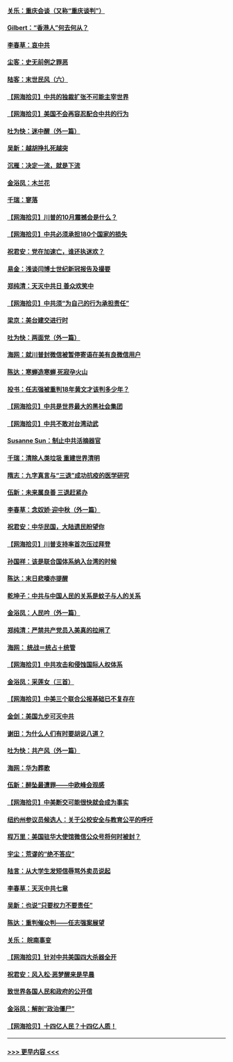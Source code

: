 #### [关乐：重庆会谈（又称“重庆谈判”）](../pages/nsc993/n12437525.md?t=09300951) 
#### [Gilbert：“香港人”何去何从？](../pages/nsc993/n12435894.md?t=09300951) 
#### [李春草：哀中共](../pages/nsc993/n12435874.md?t=09300951) 
#### [尘客：史无前例之罪恶](../pages/nsc993/n12435762.md?t=09300951) 
#### [陆客：末世民风（六）](../pages/nsc993/n12435354.md?t=09300951) 
#### [【网海拾贝】中共的独裁扩张不可能主宰世界](../pages/nsc993/n12435151.md?t=09300951) 
#### [【网海拾贝】美国不会再容忍配合中共的行为](../pages/nsc993/n12433808.md?t=09300951) 
#### [吐为快：迷中醒（外一篇）](../pages/nsc993/n12433585.md?t=09300951) 
#### [吴新：越胡挣扎死越突](../pages/nsc993/n12433562.md?t=09300951) 
#### [沉雁：决定一流，就是下流](../pages/nsc993/n12432128.md?t=09300951) 
#### [金浴凤：木兰花](../pages/nsc993/n12432124.md?t=09300951) 
#### [千瑞：寥落](../pages/nsc993/n12432071.md?t=09300951) 
#### [【网海拾贝】川普的10月震撼会是什么？](../pages/nsc993/n12431624.md?t=09300951) 
#### [【网海拾贝】中共必须承担180个国家的损失](../pages/nsc993/n12428893.md?t=09300951) 
#### [祝君安：党在加速亡，谁还执迷欢？](../pages/nsc993/n12428652.md?t=09300951) 
#### [易金：浅谈闫博士世纪新冠报告及撮要](../pages/nsc993/n12426822.md?t=09300951) 
#### [郑纯清：天灭中共日 善众欢笑中](../pages/nsc993/n12426784.md?t=09300951) 
#### [【网海拾贝】中共须“为自己的行为承担责任”](../pages/nsc993/n12426067.md?t=09300951) 
#### [梁京：美台建交进行时](../pages/nsc993/n12424066.md?t=09300951) 
#### [吐为快：两面党（外一篇）](../pages/nsc993/n12424043.md?t=09300951) 
#### [海网：就川普封微信被暂停寄语在美有良微信用户](../pages/nsc993/n12424021.md?t=09300951) 
#### [陈达：寒蝉造寒蝉 死寂孕火山](../pages/nsc993/n12423958.md?t=09300951) 
#### [投书：任志强被重判18年黄文才该判多少年？](../pages/nsc993/n12423672.md?t=09300951) 
#### [【网海拾贝】中共是世界最大的黑社会集团](../pages/nsc993/n12423543.md?t=09300951) 
#### [【网海拾贝】中共不敢对台湾动武](../pages/nsc993/n12421418.md?t=09300951) 
#### [Susanne Sun：制止中共活摘器官](../pages/nsc993/n12419654.md?t=09300951) 
#### [千瑞：清除人类垃圾 重建世界清明](../pages/nsc993/n12419414.md?t=09300951) 
#### [隋志：九字真言与“三退”成功抗疫的医学研究](../pages/nsc993/n12419248.md?t=09300951) 
#### [伍新：未来属良善 三退赶紧办](../pages/nsc993/n12418496.md?t=09300951) 
#### [李春草：念奴娇·迎中秋（外一篇）](../pages/nsc993/n12418465.md?t=09300951) 
#### [祝君安：中华民国，大陆遗民盼望你](../pages/nsc993/n12418089.md?t=09300951) 
#### [【网海拾贝】川普支持率首次压过拜登](../pages/nsc993/n12418050.md?t=09300951) 
#### [孙国祥：该是联合国体系纳入台湾的时候](../pages/nsc993/n12417369.md?t=09300951) 
#### [陈达：末日悲嚎亦提醒](../pages/nsc993/n12416736.md?t=09300951) 
#### [乾坤子：中共与中国人民的关系是蚊子与人的关系](../pages/nsc993/n12416632.md?t=09300951) 
#### [金浴凤：人民吟（外一篇）](../pages/nsc993/n12416567.md?t=09300951) 
#### [郑纯清：严禁共产党员入美真的拉闸了](../pages/nsc993/n12416550.md?t=09300951) 
#### [海网： 统战＝统占＋统管](../pages/nsc993/n12416404.md?t=09300951) 
#### [【网海拾贝】中共攻击和侵蚀国际人权体系](../pages/nsc993/n12416250.md?t=09300951) 
#### [金浴凤：采莲女（三首）](../pages/nsc993/n12415517.md?t=09300951) 
#### [【网海拾贝】中美三个联合公报基础已不复存在](../pages/nsc993/n12415054.md?t=09300951) 
#### [金剑：美国九步可灭中共](../pages/nsc993/n12413183.md?t=09300951) 
#### [谢田：为什么人们有时要胡说八道？](../pages/nsc993/n12411861.md?t=09300951) 
#### [吐为快：共产风（外一篇）](../pages/nsc993/n12411761.md?t=09300951) 
#### [海网：华为葬歌](../pages/nsc993/n12410381.md?t=09300951) 
#### [伍新：醉坠最遭罪——中欧峰会观感](../pages/nsc993/n12410364.md?t=09300951) 
#### [【网海拾贝】中美断交可能很快就会成为事实](../pages/nsc993/n12409495.md?t=09300951) 
#### [纽约州参议员候选人：关于公校安全与教育公平的呼吁](../pages/nsc993/n12409228.md?t=09300951) 
#### [程万里：美国驻华大使馆微信公众号将何时被封？](../pages/nsc993/n12407397.md?t=09300951) 
#### [宇尘：荒谬的“绝不答应”](../pages/nsc993/n12407360.md?t=09300951) 
#### [陆言：从大学生发短信辱骂外卖员说起](../pages/nsc993/n12407285.md?t=09300951) 
#### [李春草：天灭中共七章](../pages/nsc993/n12406988.md?t=09300951) 
#### [吴新：也说“只要权力不要责任”](../pages/nsc993/n12406966.md?t=09300951) 
#### [陈达：重判催众判——任志强案展望](../pages/nsc993/n12404540.md?t=09300951) 
#### [关乐： 皖南事变](../pages/nsc993/n12404288.md?t=09300951) 
#### [【网海拾贝】针对中共美国四大杀器全开](../pages/nsc993/n12404172.md?t=09300951) 
#### [祝君安：风入松‧恶梦醒来是早晨](../pages/nsc993/n12401953.md?t=09300951) 
#### [致世界各国人民和政府的公开信](../pages/nsc993/n12401824.md?t=09300951) 
#### [金浴凤：解剖“政治僵尸”](../pages/nsc993/n12401808.md?t=09300951) 
#### [【网海拾贝】十四亿人民？十四亿人质！](../pages/nsc993/n12401708.md?t=09300951) 

----
#### [ >>> 更早内容 <<< ](../indexes/nsc993-earlier.md)
